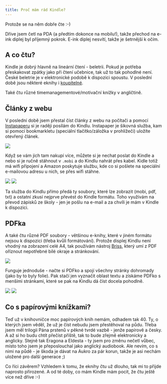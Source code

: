 ```yaml
---
title: Proč mám rád Kindle?
---
```


Protože se na něm dobře čte :-)

Dříve jsem četl na PDA (a předtím dokonce na mobilu!), takže přechod na e-ink diplej byl příjemný pokrok. E-ink diplej nesvítí, takže je šetrnější k očím.

A co čtu?
--------------
Kindle je dobrý hlavně na lineární čtení - beletrii. Pokud je potřeba přeskakovat zpátky jako při čtení učebnice, tak už to tak pohodlné není. České beletrie je v elektronické podobě k dispozici spoustu. V poslední době jsou některé eknihy i [koupitelné](https://www.palmknihy.cz). 

Také čtu různé timemanagementové/motivační knížky v angličtině.

Články z webu
--------------
V poslední době jsem přestal číst články z webu na počítači a pomocí [Instapaperu](https://www.instapaper.com) si je raději posílám do Kindlu. Instapaper je šikovná služba, kam si pomocí bookmarkletu (speciální tlačítko/záložka v prohlížeči) uložíte otevřený článek.

![](/data/2011/2011-06-15-proc-mam-rad-kindle/instapaper1.png)

Když se vám jich tam nakupí více, můžete si je nechat poslat do Kindle a nebo si je ručně stáhnout v `.mobi` a do Kindlu nahrát přes kabel. Kidle totiž má wifi připojení a Amazon poskytuje službu, kde co si pošlete na speciální e-mailovou adresu u nich, se přes wifi stáhne.

![](/data/2011/2011-06-15-proc-mam-rad-kindle/instapaper2.jpg)
![](/data/2011/2011-06-15-proc-mam-rad-kindle/instapaper3.jpg)

Ta služba do Kindlu přímo předá ty soubory, které lze zobrazit (mobi, pdf, txt) a ostatní zkusí nejprve převést do Kindle formátu. Toho využívám na převod zápisků ze školy - jen je pošlu na e-mail a za chvíli je mám v Kindle k dispozici.

PDFka
--------------
A také čtu různé PDF soubory - většinou e-knihy, které v jiném formátu nejsou k dispozici (třeba kvůli formátování). Protože displej Kindlu není vhodný na zobrazení celé A4, tak používám nástroj [Briss](https://sourceforge.net/projects/briss/), který umí z PDF oříznout nepotřebné bílé okraje a stránkování.

![](/data/2011/2011-06-15-proc-mam-rad-kindle/briss1.png)

Funguje jednoduše - načte si PDFko a spojí všechny stránky dohromady (jako by to byly folie). Pak stačí jen vyznačit oblast textu a získáme PDFko s menšími stránkami, které se pak na Kindlu dá číst docela pohodlně.

![](/data/2011/2011-06-15-proc-mam-rad-kindle/briss2-pre.png)
![](/data/2011/2011-06-15-proc-mam-rad-kindle/briss3-post.png)

Co s papírovými knížkami?
--------------
Teď už v knihovničce moc papírových knih nemám, odhadem tak 40. Ty, o kterých jsem věděl, že už je číst nebudu jsem přestěhoval na půdu. Třeba jsem měl trilogii Pána prstenů v pěkné tvrdé vazbě - jenže papírově a česky. A až si ho budu chtít přečíst příště, tak to bude zřejmě elektronicky a anglicky. Stejně tak Eragona a Eldesta - ty jsem pro změnu nečetl vůbec, místo toho jsem je přeposlouchal jako anglický audiobook. Ale nevím, co s nimi na půdě - je škoda je dávat na Aukro za pár korun, takže je asi nechám uložené pro další generace ;)


Co říci závěrem? Vzhledem k tomu, že eknihy čtu už dlouho, tak mi to přijde naprosto přirozené. A od té doby, co mám Kindle mám pocit, že čtu ještě více než dříve :-)
